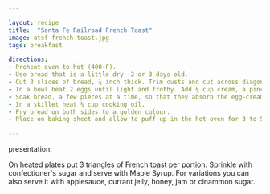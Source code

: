 ```yaml
---

layout: recipe
title:  "Santa Fe Railroad French Toast"
image: atsf-french-toast.jpg
tags: breakfast

directions:
- Preheat oven to hot (400∘F).
- Use bread that is a little dry--2 or 3 days old.
- Cut 3 slices of bread, ¾ inch thick. Trim custs and cut across diagonally to make 6 triangles.
- In a bowl beat 2 eggs until light and frothy. Add ½ cup cream, a pinch of salt and a dash of nutmeg.
- Soak bread, a few pieces at a time, so that they absorb the egg-cream mixture thoroughly.
- In a skillet heat ¼ cup cooking oil.
- Fry bread on both sides to a golden colour.
- Place on baking sheet and allow to puff up in the hot oven for 3 to 5 minutes.

---
```


presentation: 

On heated plates put 3 triangles of French toast per portion. Sprinkle with confectioner's sugar and serve with Maple Syrup. For variations you can also serve it with applesauce, currant jelly, honey, jam or cinammon sugar.